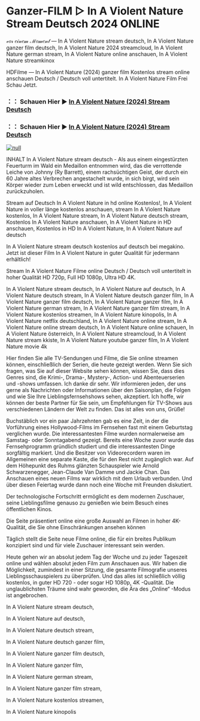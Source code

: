 # Ganzer-FILM ▷ In A Violent Nature Stream Deutsch 2024 ONLINE
𝓋𝑜𝓇 𝑒𝒾𝓃𝑒𝓂 ℳ𝑜𝓂𝑒𝓃𝓉 — In A Violent Nature stream deutsch, In A Violent Nature ganzer film deutsch, In A Violent Nature 2024 streamcloud, In A Violent Nature german stream, In A Violent Nature online anschauen, In A Violent Nature streamkinox

HDFilme — In A Violent Nature (2024) ganzer film Kostenlos stream online anschauen Deutsch / Deutsch voll untertitelt. In A Violent Nature Film Frei Schau Jetzt.

### ：： Schauen Hier ▶ [In A Violent Nature (2024) Stream Deutsch](https://t.co/fsNeNYLavc)

### ：： Schauen Hier ▶ [In A Violent Nature (2024) Stream Deutsch](https://t.co/fsNeNYLavc)

[![null](https://static.wixstatic.com/media/855a25_043b5abeb4ae4d35ac003198e7fe56ed~mv2.gif)](https://t.co/fsNeNYLavc)

INHALT In A Violent Nature stream deutsch - Als aus einem eingestürzten Feuerturm im Wald ein Medaillon entnommen wird, das die verrottende Leiche von Johnny (Ry Barrett), einem rachsüchtigen Geist, der durch ein 60 Jahre altes Verbrechen angestachelt wurde, in sich birgt, wird sein Körper wieder zum Leben erweckt und ist wild entschlossen, das Medaillon zurückzuholen.

Stream auf Deutsch In A Violent Nature in hd online Kostenlos!, In A Violent Nature in voller länge kostenlos anschauen, stream In A Violent Nature kostenlos, In A Violent Nature stream, In A Violent Nature deutsch stream, Kostenlos In A Violent Nature anschauen, In A Violent Nature in HD anschauen, Kostenlos in HD In A Violent Nature, In A Violent Nature auf deutsch

In A Violent Nature stream deutsch kostenlos auf deutsch bei megakino. Jetzt ist dieser Film In A Violent Nature in guter Qualität für jedermann erhältlich!

Stream In A Violent Nature Filme online Deutsch / Deutsch voll untertitelt in hoher Qualität HD 720p, Full HD 1080p, Ultra HD 4K.

In A Violent Nature stream deutsch, In A Violent Nature auf deutsch, In A Violent Nature deutsch stream, In A Violent Nature deutsch ganzer film, In A Violent Nature ganzer film deutsch, In A Violent Nature ganzer film, In A Violent Nature german stream, In A Violent Nature ganzer film stream, In A Violent Nature kostenlos streamen, In A Violent Nature kinopolis, In A Violent Nature netflix deutschland, In A Violent Nature online stream, In A Violent Nature online stream deutsch, In A Violent Nature online schauen, In A Violent Nature österreich, In A Violent Nature streamcloud, In A Violent Nature stream kkiste, In A Violent Nature youtube ganzer film, In A Violent Nature movie 4k

Hier finden Sie alle TV-Sendungen und Filme, die Sie online streamen können, einschließlich der Serien, die heute gezeigt werden. Wenn Sie sich fragen, was Sie auf dieser Website sehen können, wissen Sie, dass dies Genres sind, die Krimi-, Drama-, Mystery-, Action- und Abenteuerserien und -shows umfassen. Ich danke dir sehr. Wir informieren jeden, der uns gerne als Nachrichten oder Informationen über den Saisonplan, die Folgen und wie Sie Ihre Lieblingsfernsehshows sehen, akzeptiert. Ich hoffe, wir können der beste Partner für Sie sein, um Empfehlungen für TV-Shows aus verschiedenen Ländern der Welt zu finden. Das ist alles von uns, Grüße!

Buchstäblich vor ein paar Jahrzehnten gab es eine Zeit, in der die Vorführung eines Hollywood-Films im Fernsehen fast mit einem Geburtstag verglichen wurde. Die interessantesten Filme wurden normalerweise am Samstag- oder Sonntagabend gezeigt. Bereits eine Woche zuvor wurde das Fernsehprogramm gründlich studiert und die interessantesten Dinge sorgfältig markiert. Und die Besitzer von Videorecordern waren im Allgemeinen eine separate Kaste, die für den Rest nicht zugänglich war. Auf dem Höhepunkt des Ruhms glänzten Schauspieler wie Arnold Schwarzenegger, Jean-Claude Van Damme und Jackie Chan. Das Anschauen eines neuen Films war wirklich mit dem Urlaub verbunden. Und über diesen Feiertag wurde dann noch eine Woche mit Freunden diskutiert.

Der technologische Fortschritt ermöglicht es dem modernen Zuschauer, seine Lieblingsfilme genauso zu genießen wie beim Besuch eines öffentlichen Kinos.

Die Seite präsentiert online eine große Auswahl an Filmen in hoher 4K-Qualität, die Sie ohne Einschränkungen ansehen können

Täglich stellt die Seite neue Filme online, die für ein breites Publikum konzipiert sind und für viele Zuschauer interessant sein werden.

Heute gehen wir an absolut jedem Tag der Woche und zu jeder Tageszeit online und wählen absolut jeden Film zum Anschauen aus. Wir haben die Möglichkeit, zumindest in einer Sitzung, die gesamte Filmografie unseres Lieblingsschauspielers zu überprüfen. Und das alles ist schließlich völlig kostenlos, in guter HD 720 - oder sogar HD 1080p, 4K -Qualität. Die unglaublichsten Träume sind wahr geworden, die Ära des „Online“ -Modus ist angebrochen.

In A Violent Nature stream deutsch,

In A Violent Nature auf deutsch,

In A Violent Nature deutsch stream,

In A Violent Nature deutsch ganzer film,

In A Violent Nature ganzer film deutsch,

In A Violent Nature ganzer film,

In A Violent Nature german stream,

In A Violent Nature ganzer film stream,

In A Violent Nature kostenlos streamen,

In A Violent Nature kinopolis
